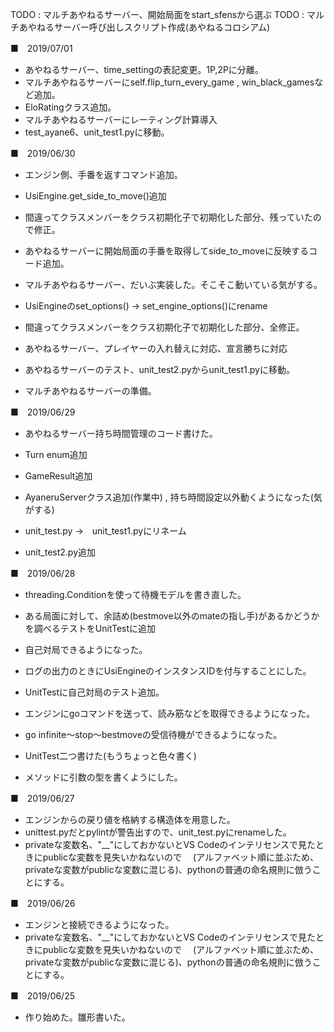 TODO : マルチあやねるサーバー、開始局面をstart_sfensから選ぶ
TODO : マルチあやねるサーバー呼び出しスクリプト作成(あやねるコロシアム)


■　2019/07/01


- あやねるサーバー、time_settingの表記変更。1P,2Pに分離。
- マルチあやねるサーバーにself.flip_turn_every_game , win_black_gamesなど追加。
- EloRatingクラス追加。
- マルチあやねるサーバーにレーティング計算導入
- test_ayane6、unit_test1.pyに移動。


■　2019/06/30


- エンジン側、手番を返すコマンド追加。
- UsiEngine.get_side_to_move()追加
- 間違ってクラスメンバーをクラス初期化子で初期化した部分、残っていたので修正。
- あやねるサーバーに開始局面の手番を取得してside_to_moveに反映するコード追加。


- マルチあやねるサーバー、だいぶ実装した。そこそこ動いている気がする。
- UsiEngineのset_options() → set_engine_options()にrename
- 間違ってクラスメンバーをクラス初期化子で初期化した部分、全修正。


- あやねるサーバー、プレイヤーの入れ替えに対応、宣言勝ちに対応
- あやねるサーバーのテスト、unit_test2.pyからunit_test1.pyに移動。
- マルチあやねるサーバーの準備。


■　2019/06/29


- あやねるサーバー持ち時間管理のコード書けた。


- Turn enum追加
- GameResult追加
- AyaneruServerクラス追加(作業中) , 持ち時間設定以外動くようになった(気がする)
- unit_test.py →　unit_test1.pyにリネーム
- unit_test2.py追加


■　2019/06/28


- threading.Conditionを使って待機モデルを書き直した。


- ある局面に対して、余詰め(bestmove以外のmateの指し手)があるかどうかを調べるテストをUnitTestに追加


- 自己対局できるようになった。
- ログの出力のときにUsiEngineのインスタンスIDを付与することにした。
- UnitTestに自己対局のテスト追加。


- エンジンにgoコマンドを送って、読み筋などを取得できるようになった。
- go infinite～stop～bestmoveの受信待機ができるようになった。
- UnitTest二つ書けた(もうちょっと色々書く)
- メソッドに引数の型を書くようにした。


■　2019/06/27


- エンジンからの戻り値を格納する構造体を用意した。
- unittest.pyだとpylintが警告出すので、unit_test.pyにrenameした。
- privateな変数名、"__"にしておかないとVS Codeのインテリセンスで見たときにpublicな変数を見失いかねないので
　(アルファベット順に並ぶため、privateな変数がpublicな変数に混じる)、pythonの普通の命名規則に倣うことにする。


■　2019/06/26


- エンジンと接続できるようになった。
- privateな変数名、"__"にしておかないとVS Codeのインテリセンスで見たときにpublicな変数を見失いかねないので
　(アルファベット順に並ぶため、privateな変数がpublicな変数に混じる)、pythonの普通の命名規則に倣うことにする。


■　2019/06/25


- 作り始めた。雛形書いた。
